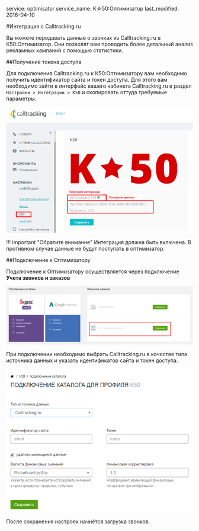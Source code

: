 service: optimisator
service_name: K☆50:Оптимизатор
last_modified: 2016-04-10

#Интеграция с Calltracking.ru

Вы можете передавать данные о звонках из Calltracking.ru в К50:Оптимизатор. Они позволят вам проводить более детальный анализ рекламных кампаний с помощью статистики.

##Получение токена доступа

Для подключения Calltracking.ru к К50:Оптимизатору вам необходимо получить идентификатор сайта и токен доступа. Для этого вам необходимо зайти в интерфейс вашего кабинета Calltracking.ru в раздел `Настройки > Интеграции > K50` и скопировать оттуда требуемые параметры.

![api calltracking](calltrackingru_1.png)

!!! important "Обратите внимание"
    Интеграция должна быть включена. В противном случае данные не будут поступать в оптимизатор.

##Подключение к Оптимизатору

Подключение к Оптимизатору осуществляется через подключение **Учета звонков и заказов**

![Учет звонков и заказов](k50_11.png)

При подключении необходимо выбрать Calltracking.ru в качестве типа источника данных и указать идентификатор сайта и токен доступа.

![Подключение comagic](calltrackingru_2.png)

После сохранения настроек начнётся загрузка звонков.